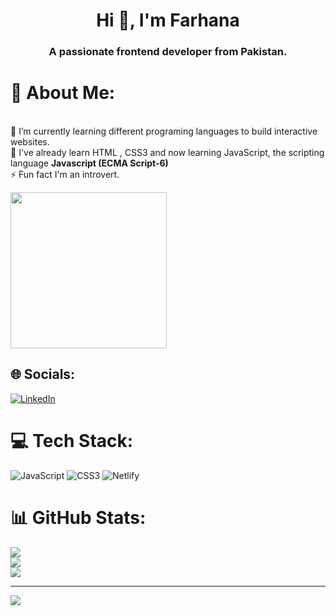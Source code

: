 
<h1 align="center">Hi 👋, I'm Farhana</h1>
<h3 align="center">A passionate frontend developer from Pakistan.</h3>


# 💫 About Me:
<br>🌱 I’m currently learning different programing languages to build interactive websites. <br>💬 I've already learn HTML , CSS3 and now learning JavaScript, the scripting language **Javascript (ECMA Script-6)** <br>⚡ Fun fact I'm an introvert. 

<img src= "https://raw.githubusercontent.com/arsentieva/arsentieva/main/code.gif" width= "250px" />
<!-- <img src= " https://cdn-media-1.freecodecamp.org/images/6p3M08-tAVlfvEgrFTkrDOccuRRPzmAP9lZo" width="250px" /> -->


## 🌐 Socials:
[![LinkedIn](https://img.shields.io/badge/LinkedIn-%230077B5.svg?logo=linkedin&logoColor=white)](https://pk.linkedin.com/in/farhana-n-687b78273) 

# 💻 Tech Stack:
![JavaScript](https://img.shields.io/badge/javascript-%23323330.svg?style=for-the-badge&logo=javascript&logoColor=%23F7DF1E) ![CSS3](https://img.shields.io/badge/css3-%231572B6.svg?style=for-the-badge&logo=css3&logoColor=white) ![Netlify](https://img.shields.io/badge/netlify-%23000000.svg?style=for-the-badge&logo=netlify&logoColor=#00C7B7)
# 📊 GitHub Stats:
![](https://github-readme-stats.vercel.app/api?username=DEv-farhana&theme=dark&hide_border=false&include_all_commits=false&count_private=false)<br/>
![](https://github-readme-streak-stats.herokuapp.com/?user=DEv-farhana&theme=dark&hide_border=false)<br/>
![](https://github-readme-stats.vercel.app/api/top-langs/?username=DEv-farhana&theme=dark&hide_border=false&include_all_commits=false&count_private=false&layout=compact)

---
[![](https://visitcount.itsvg.in/api?id=DEv-farhana&icon=0&color=0)](https://visitcount.itsvg.in)

<!-- Proudly created with GPRM ( https://gprm.itsvg.in ) -->


